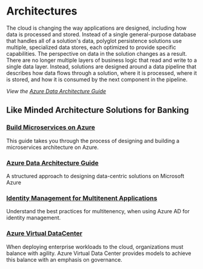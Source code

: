 # Architectures

The cloud is changing the way applications are designed, including how data is processed and stored. Instead of a single general-purpose database that handles all of a solution's data, polyglot persistence solutions use multiple, specialized data stores, each optimized to provide specific capabilities. The perspective on data in the solution changes as a result. There are no longer multiple layers of business logic that read and write to a single data layer. Instead, solutions are designed around a data pipeline that describes how data flows through a solution, where it is processed, where it is stored, and how it is consumed by the next component in the pipeline.

_View the_ [_Azure Data Architecture Guide_](https://docs.microsoft.com/en-us/azure/architecture/data-guide/)

## Like Minded Architecture Solutions for Banking

### [**Build Microservices on Azure**](https://docs.microsoft.com/en-us/azure/architecture/microservices/)
This guide takes you through the process of designing and building a microservices architecture on Azure.  

### [**Azure Data Architecture Guide**](https://docs.microsoft.com/en-us/azure/architecture/data-guide/)
A structured approach to designing data-centric solutions on Microsoft Azure

### [**Identity Management for Multitenent Applications**](https://docs.microsoft.com/en-us/azure/architecture/multitenant-identity)
Understand the best practices for multitenency, when using Azure AD for identity management.  

### [**Azure Virtual DataCenter**](https://docs.microsoft.com/en-us/azure/architecture/vdc/index)
When deploying enterprise workloads to the cloud, organizations must balance with agility.  Azure Virtual Data Center provides models to achieve this balance with an emphasis on governance.